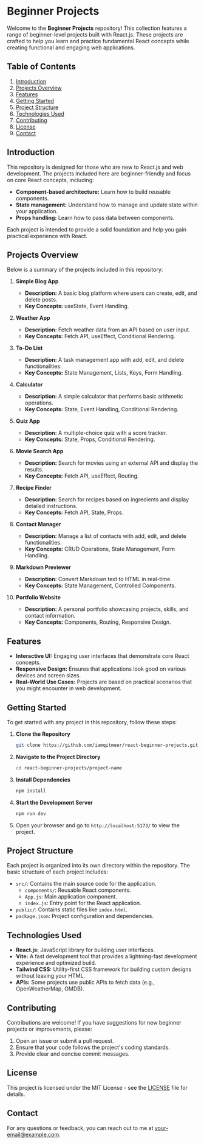 # Beginner Projects

Welcome to the **Beginner Projects** repository! This collection features a range of beginner-level projects built with React.js. These projects are crafted to help you learn and practice fundamental React concepts while creating functional and engaging web applications.

## Table of Contents

1. [Introduction](#introduction)
2. [Projects Overview](#projects-overview)
3. [Features](#features)
4. [Getting Started](#getting-started)
5. [Project Structure](#project-structure)
6. [Technologies Used](#technologies-used)
7. [Contributing](#contributing)
8. [License](#license)
9. [Contact](#contact)

## Introduction

This repository is designed for those who are new to React.js and web development. The projects included here are beginner-friendly and focus on core React concepts, including:

- **Component-based architecture:** Learn how to build reusable components.
- **State management:** Understand how to manage and update state within your application.
- **Props handling:** Learn how to pass data between components.

Each project is intended to provide a solid foundation and help you gain practical experience with React.

## Projects Overview

Below is a summary of the projects included in this repository:

1. **Simple Blog App**

   - **Description:** A basic blog platform where users can create, edit, and delete posts.
   - **Key Concepts:** useState, Event Handling.

2. **Weather App**

   - **Description:** Fetch weather data from an API based on user input.
   - **Key Concepts:** Fetch API, useEffect, Conditional Rendering.

3. **To-Do List**

   - **Description:** A task management app with add, edit, and delete functionalities.
   - **Key Concepts:** State Management, Lists, Keys, Form Handling.

4. **Calculator**

   - **Description:** A simple calculator that performs basic arithmetic operations.
   - **Key Concepts:** State, Event Handling, Conditional Rendering.

5. **Quiz App**

   - **Description:** A multiple-choice quiz with a score tracker.
   - **Key Concepts:** State, Props, Conditional Rendering.

6. **Movie Search App**

   - **Description:** Search for movies using an external API and display the results.
   - **Key Concepts:** Fetch API, useEffect, Routing.

7. **Recipe Finder**

   - **Description:** Search for recipes based on ingredients and display detailed instructions.
   - **Key Concepts:** Fetch API, State, Props.

8. **Contact Manager**

   - **Description:** Manage a list of contacts with add, edit, and delete functionalities.
   - **Key Concepts:** CRUD Operations, State Management, Form Handling.

9. **Markdown Previewer**

   - **Description:** Convert Markdown text to HTML in real-time.
   - **Key Concepts:** State Management, Controlled Components.

10. **Portfolio Website**
    - **Description:** A personal portfolio showcasing projects, skills, and contact information.
    - **Key Concepts:** Components, Routing, Responsive Design.

## Features

- **Interactive UI:** Engaging user interfaces that demonstrate core React concepts.
- **Responsive Design:** Ensures that applications look good on various devices and screen sizes.
- **Real-World Use Cases:** Projects are based on practical scenarios that you might encounter in web development.

## Getting Started

To get started with any project in this repository, follow these steps:

1. **Clone the Repository**

   ```bash
   git clone https://github.com/iamqitmeer/react-beginner-projects.git
   ```

2. **Navigate to the Project Directory**

   ```bash
   cd react-beginner-projects/project-name
   ```

3. **Install Dependencies**

   ```bash
   npm install
   ```

4. **Start the Development Server**

   ```bash
   npm run dev
   ```

5. Open your browser and go to `http://localhost:5173/` to view the project.

## Project Structure

Each project is organized into its own directory within the repository. The basic structure of each project includes:

- `src/`: Contains the main source code for the application.
  - `components/`: Reusable React components.
  - `App.js`: Main application component.
  - `index.js`: Entry point for the React application.
- `public/`: Contains static files like `index.html`.
- `package.json`: Project configuration and dependencies.

## Technologies Used

- **React.js:** JavaScript library for building user interfaces.
- **Vite:** A fast development tool that provides a lightning-fast development experience and optimized build.
- **Tailwind CSS:** Utility-first CSS framework for building custom designs without leaving your HTML.
- **APIs:** Some projects use public APIs to fetch data (e.g., OpenWeatherMap, OMDB).

## Contributing

Contributions are welcome! If you have suggestions for new beginner projects or improvements, please:

1. Open an issue or submit a pull request.
2. Ensure that your code follows the project's coding standards.
3. Provide clear and concise commit messages.

## License

This project is licensed under the MIT License - see the [LICENSE](LICENSE) file for details.

## Contact

For any questions or feedback, you can reach out to me at [your-email@example.com](mailto:iamqitmeeer@gmail.com).

